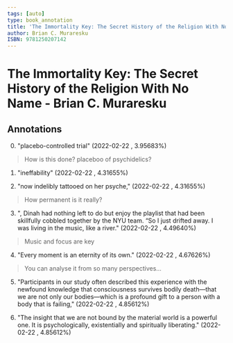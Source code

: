 ```yaml
---
tags: [auto]
type: book_annotation
title: 'The Immortality Key: The Secret History of the Religion With No Name'
author: Brian C. Muraresku
ISBN: 9781250207142
---
```

# The Immortality Key: The Secret History of the Religion With No Name - Brian C. Muraresku

## Annotations

0. "placebo-controlled trial" 
(2022-02-22 , 3.95683%) 

> How is this done? placeboo of psychidelics?

1. "ineffability" 
(2022-02-22 , 4.31655%) 

2. "now indelibly tattooed on her psyche," 
(2022-02-22 , 4.31655%) 

> How permanent is it really?

3. ", Dinah had nothing left to do but enjoy the playlist that had been skillfully cobbled together by the NYU team. “So I just drifted away. I was living in the music, like a river." 
(2022-02-22 , 4.49640%) 

> Music and focus are key

4. "Every moment is an eternity of its own." 
(2022-02-22 , 4.67626%) 

> You can analyse it from so many perspectives...

5. "Participants in our study often described this experience with the newfound knowledge that consciousness survives bodily death—that we are not only our bodies—which is a profound gift to a person with a body that is failing," 
(2022-02-22 , 4.85612%) 

6. "The insight that we are not bound by the material world is a powerful one. It is psychologically, existentially and spiritually liberating." 
(2022-02-22 , 4.85612%) 

